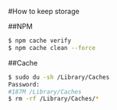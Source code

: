 #How to keep storage

##NPM
```bash
$ npm cache verify
$ npm cache clean --force
```

##Cache
```bash
$ sudo du -sh /Library/Caches
Password: 
#187M /Library/Caches
$ rm -rf /Library/Caches/*
```